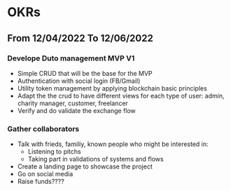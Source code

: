 # OKRs

## From 12/04/2022 To 12/06/2022

### Develope Duto management MVP V1
- Simple CRUD that will be the base for the MVP
- Authentication with social login (FB/Gmail)
- Utility token management by applying blockchain basic principles
- Adapt the the crud to have different views for each type of user: admin, charity manager, customer, freelancer
- Verify and do validate the exchange flow

### Gather collaborators
- Talk with frieds, familiy, known people who might be interested in:
  - Listening to pitchs 
  - Taking part in validations of systems and flows
- Create a landing page to showcase the project
- Go on social media
- Raise funds????
